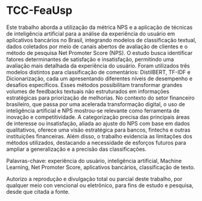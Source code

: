 # TCC-FeaUsp
Este trabalho aborda a utilização da métrica NPS e a aplicação de técnicas de inteligência artificial para a análise da experiência do usuário em aplicativos bancários no Brasil, integrando modelos de classificação textual, dados coletados por meio de canais abertos de avaliação de clientes e o método de pesquisa Net Promoter Score (NPS). O estudo busca identificar fatores determinantes de satisfação e insatisfação, permitindo uma avaliação mais detalhada da experiência do usuário. Foram utilizados três modelos distintos para classificação de comentários: DistilBERT, TF-IDF e Dicionarização, cada um apresentando diferentes níveis de desempenho e desafios específicos. Esses métodos possibilitam transformar grandes volumes de feedbacks textuais não estruturados em informações estratégicas para priorização de melhorias.
No contexto do setor financeiro brasileiro, que passa por uma acelerada transformação digital, o uso de inteligência artificial e NPS mostrou-se relevante como ferramenta de inovação e competitividade. A categorização precisa das principais áreas de interesse ou insatisfação, aliada ao ajuste do NPS com base em dados qualitativos, oferece uma visão estratégica para bancos, fintechs e outras instituições financeiras. Além disso, o trabalho evidencia as limitações dos métodos utilizados, destacando a necessidade de esforços futuros para ampliar a generalização e a precisão das classificações.

Palavras-chave: experiência do usuário, inteligência artificial, Machine Learning,  Net Promoter Score, aplicativos bancários, classificação de texto.

Autorizo a reprodução e divulgação total ou parcial deste trabalho, por qualquer meio con
vencional ou eletrônico, para fins de estudo e pesquisa, desde que citada a fonte.
